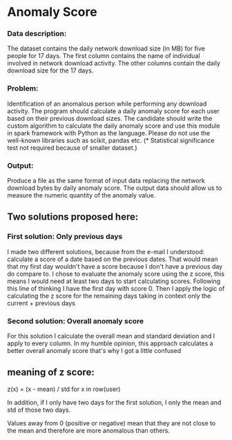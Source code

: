 # Anomaly Score

### Data description:
The dataset contains the daily network download size (in MB) for five people for 17 days. The first column contains the name of individual involved in network download activity. The other columns contain the daily download size for the 17 days.

### Problem:
Identification of an anomalous person while performing any download activity. The program should calculate a daily anomaly score for each user based on their previous download sizes. The candidate should write the custom algorithm to calculate the daily anomaly score and use this module in spark framework with Python as the language. Please do not use the well-known libraries such as scikit, pandas etc. (* Statistical significance test not required because of smaller dataset.)


### Output:
Produce a file as the same format of input data replacing the network download bytes by daily anomaly score. The output data should allow us to measure the numeric quantity of the anomaly value.

## Two solutions proposed here:

### First solution: Only previous days

I made two different solutions, because from the e-mail
I understood: calculate a score of a date based on the previous dates. That would mean that my first day
wouldn't have a score because I don't have a previous day do compare to.
I chose to evaluate the anomaly score using the z score, 
this means I would need at least two days to start calculating scores.
Following this line of thinking
I have the first day with score 0. Then I apply the logic of calculating the z score for the remaining days taking in context only the current + previous days

### Second solution: Overall anomaly score
For this solution I calculate the overall mean and standard deviation and I apply to every column.
In my humble opinion, this approach calculates a better overall anomaly score
that's why I got a little confused

## meaning of z score:

z(x) = (x - mean) / std for x in row(user)

In addition, if I only have two days for the first solution, I only the mean and std of those two days.

Values away from 0 (positive or negative) mean that they are not close to the mean
and therefore are more anomalous than others.